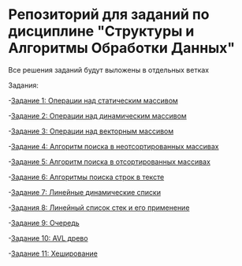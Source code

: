 # Репозиторий для заданий по дисциплине "Структуры и Алгоритмы Обработки Данных"
Все решения заданий будут выложены в отдельных ветках

Задания:

-[Задание 1: Операции над статическим массивом](https://github.com/Smirios/DSaA/tree/1-задание-статический-массив)

-[Задание 2: Операции над динамическим массивом](https://github.com/Smirios/DSaA/tree/2-задание-динамический-массив)

-[Задание 3: Операции над векторным массивом](https://github.com/Smirios/DSaA/tree/3-задание-векторный-массив)

-[Задание 4: Алгоритм поиска в неотсортированных массивах](https://github.com/Smirios/DSaA/tree/3-задание-несортированный-массив)

-[Задание 5: Алгоритм поиска в отсортированных массивах](https://github.com/Smirios/DSaA/tree/5-задание-сортированный-массив)

-[Задание 6: Алгоритмы поиска строк в тексте](https://github.com/Smirios/DSaA/tree/6-задание-поиск-строк-в-тексте)

-[Задание 7: Линейные динамические списки](https://github.com/Smirios/DSaA/tree/7-задание-динамические-списки)

-[Задания 8: Линейный список стек и его применение](https://github.com/Smirios/DSaA/tree/8-задание-стек)

-[Задание 9: Oчередь](https://github.com/Smirios/DSaA/tree/задание-9-очередь)

-[Задание 10: AVL древо](https://github.com/Smirios/DSaA/tree/задание-10-AVL-Древо)

-[Задание 11: Хеширование](https://github.com/Smirios/DSaA/tree/задание-11-Хеширование)
